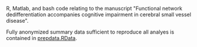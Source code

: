 R, Matlab, and bash code relating to the manuscript "Functional network dedifferentiation accompanies cognitive impairment in cerebral small vessel disease".

Fully anonymized summary data sufficient to reproduce all analyes is contained in [prepdata.RData](code/R/prepdata.RData).
